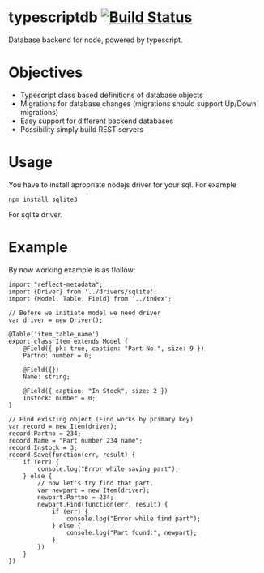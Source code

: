 # typescriptdb [![Build Status](https://travis-ci.org/gintsgints/typescriptdb.svg?branch=master)](https://travis-ci.org/gintsgints/typescriptdb)
Database backend for node, powered by typescript.

# Objectives
* Typescript class based definitions of database objects
* Migrations for database changes (migrations should support Up/Down migrations)
* Easy support for different backend databases
* Possibility simply build REST servers

# Usage
You have to install apropriate nodejs driver for your sql. For example

```
npm install sqlite3
```

For sqlite driver. 

# Example

By now working example is as flollow:

```
import "reflect-metadata";
import {Driver} from '../drivers/sqlite';
import {Model, Table, Field} from '../index';

// Before we initiate model we need driver
var driver = new Driver();

@Table('item_table_name')
export class Item extends Model {
    @Field({ pk: true, caption: "Part No.", size: 9 })
    Partno: number = 0;
    
    @Field({})
    Name: string;

    @Field({ caption: "In Stock", size: 2 })
    Instock: number = 0;    
}

// Find existing object (Find works by primary key)
var record = new Item(driver);
record.Partno = 234;
record.Name = "Part number 234 name";
record.Instock = 3;
record.Save(function(err, result) {
    if (err) {
        console.log("Error while saving part");
    } else {
        // now let's try find that part.
        var newpart = new Item(driver);
        newpart.Partno = 234;
        newpart.Find(function(err, result) {
            if (err) {
                console.log("Error while find part");
            } else {
                console.log("Part found:", newpart);
            }
        })
    } 
})
```